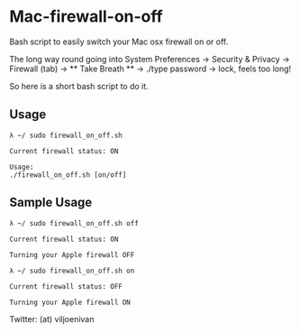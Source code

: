 # Mac-firewall-on-off
Bash script to easily switch your Mac osx firewall on or off.

The long way round going into System Preferences -> Security & Privacy -> Firewall (tab) -> ** Take Breath ** -> ./type password -> lock, feels too long!

So here is a short bash script to do it.

## Usage
```
λ ~/ sudo firewall_on_off.sh

Current firewall status: ON

Usage:
./firewall_on_off.sh [on/off]
```

## Sample Usage
```
λ ~/ sudo firewall_on_off.sh off

Current firewall status: ON

Turning your Apple firewall OFF
```
```
λ ~/ sudo firewall_on_off.sh on

Current firewall status: OFF

Turning your Apple firewall ON
```
Twitter: (at) viljoenivan
